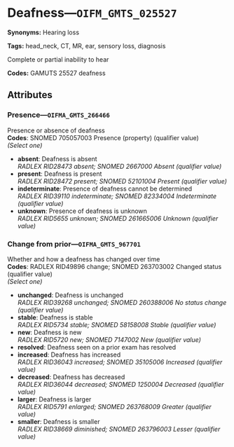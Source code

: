 # Deafness—`OIFM_GMTS_025527`

**Synonyms:** Hearing loss

**Tags:** head_neck, CT, MR, ear, sensory loss, diagnosis

Complete or partial inability to hear

**Codes:** GAMUTS 25527 deafness

## Attributes

### Presence—`OIFMA_GMTS_266466`

Presence or absence of deafness  
**Codes**: SNOMED 705057003 Presence (property) (qualifier value)  
*(Select one)*

- **absent**: Deafness is absent  
_RADLEX RID28473 absent; SNOMED 2667000 Absent (qualifier value)_
- **present**: Deafness is present  
_RADLEX RID28472 present; SNOMED 52101004 Present (qualifier value)_
- **indeterminate**: Presence of deafness cannot be determined  
_RADLEX RID39110 indeterminate; SNOMED 82334004 Indeterminate (qualifier value)_
- **unknown**: Presence of deafness is unknown  
_RADLEX RID5655 unknown; SNOMED 261665006 Unknown (qualifier value)_

### Change from prior—`OIFMA_GMTS_967701`

Whether and how a deafness has changed over time  
**Codes**: RADLEX RID49896 change; SNOMED 263703002 Changed status (qualifier value)  
*(Select one)*

- **unchanged**: Deafness is unchanged  
_RADLEX RID39268 unchanged; SNOMED 260388006 No status change (qualifier value)_
- **stable**: Deafness is stable  
_RADLEX RID5734 stable; SNOMED 58158008 Stable (qualifier value)_
- **new**: Deafness is new  
_RADLEX RID5720 new; SNOMED 7147002 New (qualifier value)_
- **resolved**: Deafness seen on a prior exam has resolved  
- **increased**: Deafness has increased  
_RADLEX RID36043 increased; SNOMED 35105006 Increased (qualifier value)_
- **decreased**: Deafness has decreased  
_RADLEX RID36044 decreased; SNOMED 1250004 Decreased (qualifier value)_
- **larger**: Deafness is larger  
_RADLEX RID5791 enlarged; SNOMED 263768009 Greater (qualifier value)_
- **smaller**: Deafness is smaller  
_RADLEX RID38669 diminished; SNOMED 263796003 Lesser (qualifier value)_